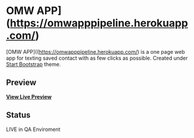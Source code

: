 # OMW APP](https://omwapppipeline.herokuapp.com/)

[OMW APP]((https://omwapppipeline.herokuapp.com/) is a one page web app for texting saved contact with as few clicks as possible. Created under [Start Bootstrap](http://startbootstrap.com/) theme.

## Preview

**[View Live Preview](https://omwapppipeline.herokuapp.com/)**

## Status
LIVE in QA Enviroment